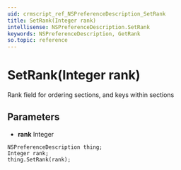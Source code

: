 ```yaml
---
uid: crmscript_ref_NSPreferenceDescription_SetRank
title: SetRank(Integer rank)
intellisense: NSPreferenceDescription.SetRank
keywords: NSPreferenceDescription, GetRank
so.topic: reference
---
```


# SetRank(Integer rank)

Rank field for ordering sections, and keys within sections

## Parameters

* **rank** Integer

```crmscript
NSPreferenceDescription thing;
Integer rank;
thing.SetRank(rank);
```


